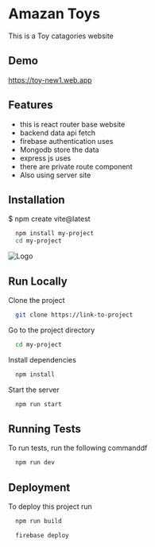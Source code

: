 
# Amazan Toys

This is a Toy catagories website 


## Demo

https://toy-new1.web.app




## Features

- this is react router base website
- backend data api fetch 
- firebase authentication uses
- Mongodb store the data 
- express js uses  
- there are private route component
- Also using server site 



## Installation

$ npm create vite@latest

```bash
  npm install my-project
  cd my-project
```
    
![Logo](https://dev-to-uploads.s3.amazonaws.com/uploads/articles/th5xamgrr6se0x5ro4g6.png)



## Run Locally

Clone the project

```bash
  git clone https://link-to-project
```

Go to the project directory

```bash
  cd my-project
```

Install dependencies

```bash
  npm install
```

Start the server

```bash
  npm run start
```




## Running Tests

To run tests, run the following commanddf

```bash
  npm run dev
```


## Deployment

To deploy this project run

```bash
  npm run build
```
```bash
  firebase deploy
```


